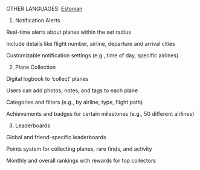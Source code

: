 OTHER LANGUAGES:
[Estonian](https://github.com/Beeak/flight-app/blob/main/README-ee.md)

1. Notification Alerts

Real-time alerts about planes within the set radius

Include details like flight number, airline, departure and arrival cities

Customizable notification settings (e.g., time of day, specific airlines)

2. Plane Collection

Digital logbook to ‘collect’ planes

Users can add photos, notes, and tags to each plane

Categories and filters (e.g., by airline, type, flight path)

Achievements and badges for certain milestones (e.g., 50 different airlines)

3. Leaderboards

Global and friend-specific leaderboards

Points system for collecting planes, rare finds, and activity

Monthly and overall rankings with rewards for top collectors
